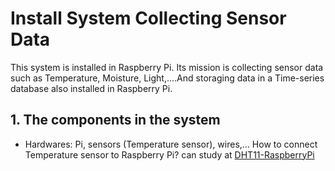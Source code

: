 # Install System Collecting Sensor Data

This system is installed in Raspberry Pi. Its mission is collecting sensor data such as Temperature, Moisture, Light,....And storaging data in a Time-series database also installed in Raspberry Pi.
## 1. The components in the system
- Hardwares: Pi, sensors (Temperature sensor), wires,...
How to connect Temperature sensor to Raspberry Pi? can study at [DHT11-RaspberryPi]("https://tutorials-raspberrypi.com/raspberry-pi-measure-humidity-temperature-dht11-dht22/")